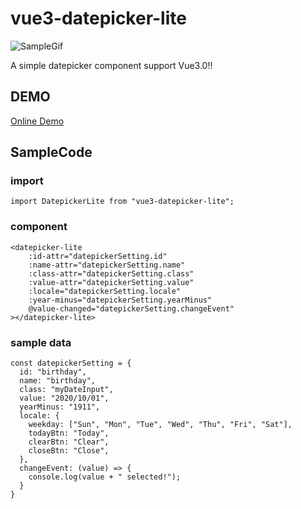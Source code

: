 # vue3-datepicker-lite

![SampleGif](https://linmasahiro.github.io/vue3-datepicker-lite/sample.gif)

A simple datepicker component support Vue3.0!!

## DEMO

[Online Demo](https://linmasahiro.github.io/vue3-datepicker-lite/dist/)

## SampleCode

### import
    import DatepickerLite from "vue3-datepicker-lite";

### component
    <datepicker-lite
        :id-attr="datepickerSetting.id"
        :name-attr="datepickerSetting.name"
        :class-attr="datepickerSetting.class"
        :value-attr="datepickerSetting.value"
        :locale="datepickerSetting.locale"
        :year-minus="datepickerSetting.yearMinus"
        @value-changed="datepickerSetting.changeEvent"
    ></datepicker-lite>

### sample data
    const datepickerSetting = {
      id: "birthday",
      name: "birthday",
      class: "myDateInput",
      value: "2020/10/01",
      yearMinus: "1911",
      locale: {
        weekday: ["Sun", "Mon", "Tue", "Wed", "Thu", "Fri", "Sat"],
        todayBtn: "Today",
        clearBtn: "Clear",
        closeBtn: "Close",
      },
      changeEvent: (value) => {
        console.log(value + " selected!");
      }
    }
